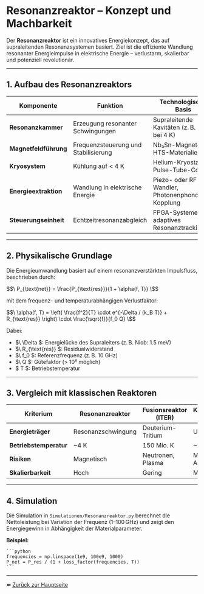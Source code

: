 # Resonanzreaktor – Konzept und Machbarkeit

Der **Resonanzreaktor** ist ein innovatives Energiekonzept, das auf supraleitenden Resonanzsystemen basiert. Ziel ist die effiziente Wandlung resonanter Energieimpulse in elektrische Energie – verlustarm, skalierbar und potenziell revolutionär.

---

## 1. Aufbau des Resonanzreaktors

| Komponente             | Funktion                                              | Technologische Basis                                 |
|------------------------|-------------------------------------------------------|------------------------------------------------------|
| **Resonanzkammer**     | Erzeugung resonanter Schwingungen                    | Supraleitende Kavitäten (z. B. Niob bei 4 K)         |
| **Magnetfeldführung**  | Frequenzsteuerung und Stabilisierung                 | Nb₃Sn-Magnete, HTS-Materialien                      |
| **Kryosystem**         | Kühlung auf < 4 K                                     | Helium-Kryostaten, Pulse-Tube-Cooler                |
| **Energieextraktion**  | Wandlung in elektrische Energie                       | Piezo- oder RF-Wandler, Photonenphononen-Kopplung   |
| **Steuerungseinheit**  | Echtzeitresonanzabgleich                              | FPGA-Systeme, adaptives Resonanztracking            |

---

## 2. Physikalische Grundlage

Die Energieumwandlung basiert auf einem resonanzverstärkten Impulsfluss, beschrieben durch:

$$\
P_{\text{net}} = \frac{P_{\text{res}}}{1 + \alpha(f, T)}
\$$

mit dem frequenz- und temperaturabhängigen Verlustfaktor:

$$\
\alpha(f, T) = \left( \frac{f^2}{T} \cdot e^{-\Delta / (k_B T)} + R_{\text{res}} \right) \cdot \frac{\sqrt{f}}{f_0 Q}
\$$

Dabei:
- $\ \Delta \$: Energielücke des Supraleiters (z. B. Niob: 1.5 meV)
- $\ R_{\text{res}} \$: Residualwiderstand
- $\ f_0 \$: Referenzfrequenz (z. B. 10 GHz)
- $\ Q \$: Gütefaktor (> 10⁸ möglich)
- $ T \$: Betriebstemperatur

---

## 3. Vergleich mit klassischen Reaktoren

| Kriterium              | Resonanzreaktor     | Fusionsreaktor (ITER) | Kernspaltung (AKW)  |
|------------------------|---------------------|------------------------|---------------------|
| **Energieträger**      | Resonanzschwingung  | Deuterium-Tritium      | Uran-235            |
| **Betriebstemperatur** | ~4 K                | 150 Mio. K             | ~600 K              |
| **Risiken**            | Magnetisch          | Neutronen, Plasma      | Meltdown, Abfall    |
| **Skalierbarkeit**     | Hoch                | Gering                 | Mittel              |

---

## 4. Simulation

Die Simulation in `Simulationen/Resonanzreaktor.py` berechnet die Nettoleistung bei Variation der Frequenz (1–100 GHz) und zeigt den Energiegewinn in Abhängigkeit der Materialparameter.

**Beispiel:**

	```python
	frequencies = np.linspace(1e9, 100e9, 1000)
	P_net = P_res / (1 + loss_factor(frequencies, T))
	```
---

⬅️ [Zurück zur Hauptseite](../../../README.md)